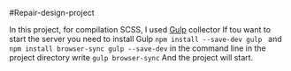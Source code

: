 #Repair-design-project

In this project, for compilation SCSS, I used [Gulp](https://gulpjs.com) collector
If tou want to start the server you need to install Gulp `npm install --save-dev gulp ` and `npm install browser-sync gulp --save-dev` in the command line in the project directory write `gulp browser-sync`
And the project will start.